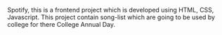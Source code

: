 Spotify, this is a frontend project which is developed using HTML, CSS, Javascript.
This project contain song-list which are going to be used by college for there College Annual Day.
